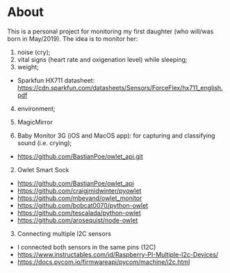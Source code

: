 # About
This is a personal project for monitoring my first daughter (who will/was born in May/2019). The idea is to monitor her:
1. noise (cry); 
2. vital signs (heart rate and oxigenation level) while sleeping;
3. weight;
  - Sparkfun HX711 datasheet: https://cdn.sparkfun.com/datasheets/Sensors/ForceFlex/hx711_english.pdf
4. environment;

0. MagicMirror
1. Baby Monitor 3G (iOS and MacOS app): for capturing and classifying sound (i.e. crying);
  - https://github.com/BastianPoe/owlet_api.git
  
2. Owlet Smart Sock
  - https://github.com/BastianPoe/owlet_api
  - https://github.com/craigjmidwinter/pyowlet
  - https://github.com/mbevand/owlet_monitor
  - https://github.com/bobcat0070/python-owlet
  - https://github.com/tescalada/python-owlet 
  - https://github.com/arosequist/node-owlet

3. Connecting multiple I2C sensors
 - I connected both sensors in the same pins (12C)
 - https://www.instructables.com/id/Raspberry-PI-Multiple-I2c-Devices/
 - https://docs.pycom.io/firmwareapi/pycom/machine/i2c.html
 
 
 


